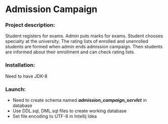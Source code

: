 # **Admission Campaign**
### Project description:
Student registers for exams. Admin puts marks for exams. Student chooses specialty at the university.
The rating lists of enrolled and unenrolled students are formed when admin ends admission campaign.
Then students are informed about their enrollment and can check rating lists.
### Installation:
Need to have JDK-8
### Launch:
- Need to create schema named ***admission_campaign_servlet*** in database
- Use DDL.sql, DML.sql files to create working database
- Set file encoding to UTF-8 in Intellij Idea
